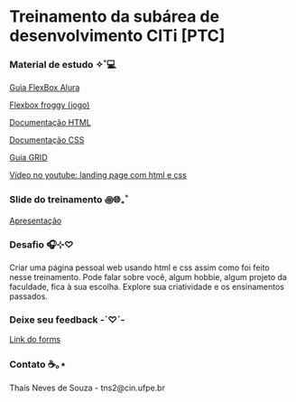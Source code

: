 <h1>Treinamento da subárea de desenvolvimento CITi [PTC]</h1>

<h3>Material de estudo ✧˚💻</h3>

<a href="https://www.alura.com.br/artigos/css-guia-do-flexbox?gclid=CjwKCAiAl9efBhAkEiwA4TorisMjf8OZOWh4lpnC1qQb_V5qop4Z-fDHzI_aAVaTrDn80OoeE6XNpxoC3DgQAvD_BwE">Guia FlexBox Alura</a>

<a href="https://flexboxfroggy.com/#pt-br">Flexbox froggy (jogo)</a>

<a href="https://developer.mozilla.org/en-US/docs/Web/HTML">Documentação HTML</a>

<a href="https://developer.mozilla.org/pt-BR/docs/Web/CSS">Documentação CSS</a>

<a href="https://css-tricks.com/snippets/css/complete-guide-grid/">Guia GRID</a>

<a href="https://youtu.be/llF6vD-RljE?feature=shared">Vídeo no youtube: landing page com html e css</a>

<h3>Slide do treinamento ꩜🌐₊˚</h3>
<a href="https://www.figma.com/file/TOWdN4zP97vPuwpP7yTzQ3/Treinamento-desenvolvimento-%5BPTC%5D?type=design&node-id=0%3A1&mode=design&t=XN74Hn0rOYX1DN60-1">Apresentação</a>

<h3>Desafio 🎧⊹♡</h3>
<p>Criar uma página pessoal web usando html e css assim como foi feito nesse treinamento.
 Pode falar sobre você, algum hobbie, algum projeto da faculdade, fica à sua escolha. Explore 
sua criatividade e os ensinamentos passados.</p>

<h3>Deixe seu feedback -`♡´-</h3>
<a href="https://forms.gle/4HGDW16xTWpd31WVA">Link do forms</a>

<h3>Contato ☕️｡⋆</h3>
<p>Thaís Neves de Souza - tns2@cin.ufpe.br</p>
